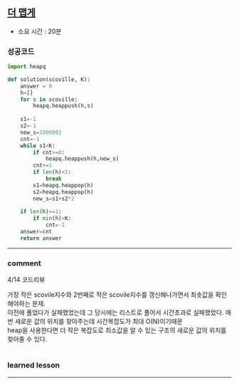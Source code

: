 
## [더 맵게](https://programmers.co.kr/learn/courses/30/lessons/1835)
* 소요 시간 :  20분

### 성공코드
```python
import heapq

def solution(scoville, K):
    answer = 0
    h=[]
    for s in scoville:
        heapq.heappush(h,s)
    
    s1=-1
    s2=-1
    new_s=1000001
    cnt=-1
    while s1<K:
        if cnt>=0:
            heapq.heappush(h,new_s)
        cnt+=1
        if len(h)<2:
            break
        s1=heapq.heappop(h)
        s2=heapq.heappop(h)
        new_s=s1+s2*2
    
    if len(h)>=1:
    	if min(h)<K:
        	cnt=-1
    answer=cnt
    return answer
```

----------------------------------------------------------------------------
### comment 
4/14 코드리뷰    

가장 작은 scovile지수와 2번째로 작은 scovile지수를 갱신해나가면서 최솟값을 확인해야하는 문제.  
이전에 풀었다가 실패했었는데 그 당시에는 리스트로 풀어서 시간초과로 실패했었다. 매 번 새로운 값의 위치를 찾아주는데 시간복잡도가 최대 O(N)이기때문   
heap을 사용한다면 더 작은 복잡도로 최소값을 알 수 있는 구조의 새로운 값의 위치를 찾아줄 수 있다.   

#
#
 ### learned lesson
 
* ** 
#
#
 
 
 
 

